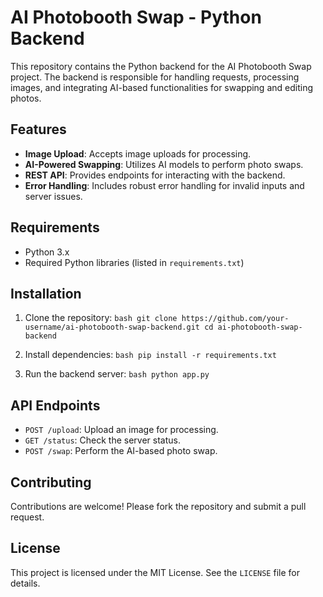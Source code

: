 # AI Photobooth Swap - Python Backend

This repository contains the Python backend for the AI Photobooth Swap project. The backend is responsible for handling requests, processing images, and integrating AI-based functionalities for swapping and editing photos.

## Features

- **Image Upload**: Accepts image uploads for processing.
- **AI-Powered Swapping**: Utilizes AI models to perform photo swaps.
- **REST API**: Provides endpoints for interacting with the backend.
- **Error Handling**: Includes robust error handling for invalid inputs and server issues.

## Requirements

- Python 3.x
- Required Python libraries (listed in `requirements.txt`)

## Installation

1. Clone the repository:
   `bash
    git clone https://github.com/your-username/ai-photobooth-swap-backend.git
    cd ai-photobooth-swap-backend
    `

2. Install dependencies:
   `bash
    pip install -r requirements.txt
    `

3. Run the backend server:
   `bash
    python app.py
    `

## API Endpoints

- `POST /upload`: Upload an image for processing.
- `GET /status`: Check the server status.
- `POST /swap`: Perform the AI-based photo swap.

## Contributing

Contributions are welcome! Please fork the repository and submit a pull request.

## License

This project is licensed under the MIT License. See the `LICENSE` file for details.
